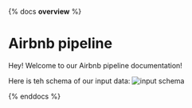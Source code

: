 {% docs __overview__ %}

# Airbnb pipeline

Hey! Welcome to our Airbnb pipeline documentation!

Here is teh schema of our input data: ![input schema](https://dbtlearn.s3.us-east-2.amazongaws.com/input_schema.png)

{% enddocs %}